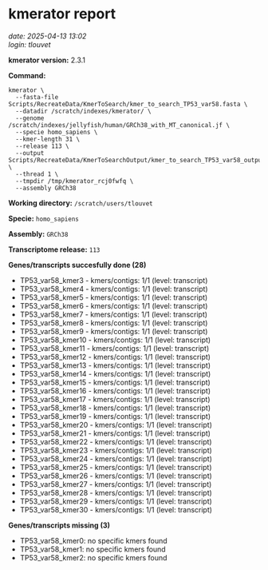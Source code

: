 # kmerator report
*date: 2025-04-13 13:02*  
*login: tlouvet*

**kmerator version:** 2.3.1

**Command:**

```
kmerator \
  --fasta-file Scripts/RecreateData/KmerToSearch/kmer_to_search_TP53_var58.fasta \
  --datadir /scratch/indexes/kmerator/ \
  --genome /scratch/indexes/jellyfish/human/GRCh38_with_MT_canonical.jf \
  --specie homo_sapiens \
  --kmer-length 31 \
  --release 113 \
  --output Scripts/RecreateData/KmerToSearchOutput/kmer_to_search_TP53_var58_output \
  --thread 1 \
  --tmpdir /tmp/kmerator_rcj0fwfq \
  --assembly GRCh38
```

**Working directory:** `/scratch/users/tlouvet`

**Specie:** `homo_sapiens`

**Assembly:** `GRCh38`

**Transcriptome release:** `113`

**Genes/transcripts succesfully done (28)**

- TP53_var58_kmer3 - kmers/contigs: 1/1 (level: transcript)
- TP53_var58_kmer4 - kmers/contigs: 1/1 (level: transcript)
- TP53_var58_kmer5 - kmers/contigs: 1/1 (level: transcript)
- TP53_var58_kmer6 - kmers/contigs: 1/1 (level: transcript)
- TP53_var58_kmer7 - kmers/contigs: 1/1 (level: transcript)
- TP53_var58_kmer8 - kmers/contigs: 1/1 (level: transcript)
- TP53_var58_kmer9 - kmers/contigs: 1/1 (level: transcript)
- TP53_var58_kmer10 - kmers/contigs: 1/1 (level: transcript)
- TP53_var58_kmer11 - kmers/contigs: 1/1 (level: transcript)
- TP53_var58_kmer12 - kmers/contigs: 1/1 (level: transcript)
- TP53_var58_kmer13 - kmers/contigs: 1/1 (level: transcript)
- TP53_var58_kmer14 - kmers/contigs: 1/1 (level: transcript)
- TP53_var58_kmer15 - kmers/contigs: 1/1 (level: transcript)
- TP53_var58_kmer16 - kmers/contigs: 1/1 (level: transcript)
- TP53_var58_kmer17 - kmers/contigs: 1/1 (level: transcript)
- TP53_var58_kmer18 - kmers/contigs: 1/1 (level: transcript)
- TP53_var58_kmer19 - kmers/contigs: 1/1 (level: transcript)
- TP53_var58_kmer20 - kmers/contigs: 1/1 (level: transcript)
- TP53_var58_kmer21 - kmers/contigs: 1/1 (level: transcript)
- TP53_var58_kmer22 - kmers/contigs: 1/1 (level: transcript)
- TP53_var58_kmer23 - kmers/contigs: 1/1 (level: transcript)
- TP53_var58_kmer24 - kmers/contigs: 1/1 (level: transcript)
- TP53_var58_kmer25 - kmers/contigs: 1/1 (level: transcript)
- TP53_var58_kmer26 - kmers/contigs: 1/1 (level: transcript)
- TP53_var58_kmer27 - kmers/contigs: 1/1 (level: transcript)
- TP53_var58_kmer28 - kmers/contigs: 1/1 (level: transcript)
- TP53_var58_kmer29 - kmers/contigs: 1/1 (level: transcript)
- TP53_var58_kmer30 - kmers/contigs: 1/1 (level: transcript)


**Genes/transcripts missing (3)**

- TP53_var58_kmer0: no specific kmers found
- TP53_var58_kmer1: no specific kmers found
- TP53_var58_kmer2: no specific kmers found
